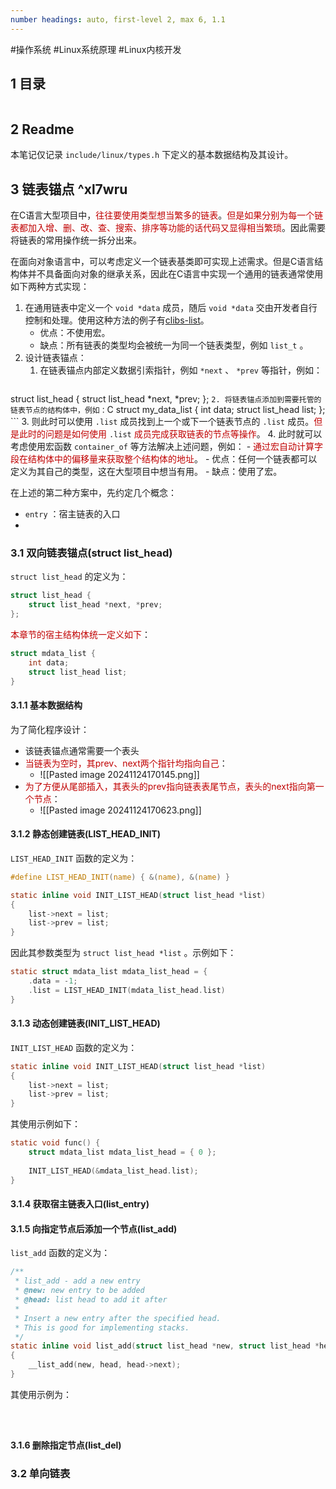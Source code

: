 ```yaml
---
number headings: auto, first-level 2, max 6, 1.1
---
```

#操作系统 #Linux系统原理 #Linux内核开发


## 1 目录

```toc
```

## 2 Readme

本笔记仅记录 `include/linux/types.h` 下定义的基本数据结构及其设计。

## 3 链表锚点 ^xl7wru

在C语言大型项目中，<font color="#c00000">往往要使用类型想当繁多的链表</font>。<font color="#c00000">但是如果分别为每一个链表都加入增、删、改、查、搜索、排序等功能的话代码又显得相当繁琐</font>。因此需要将链表的常用操作统一拆分出来。

在面向对象语言中，可以考虑定义一个链表基类即可实现上述需求。但是C语言结构体并不具备面向对象的继承关系，因此在C语言中实现一个通用的链表通常使用如下两种方式实现：
1. 在通用链表中定义一个 `void *data` 成员，随后 `void *data` 交由开发者自行控制和处理。使用这种方法的例子有[clibs-list](https://github.com/clibs/list)。
	- 优点：不使用宏。
	- 缺点：所有链表的类型均会被统一为同一个链表类型，例如 `list_t` 。
2. 设计链表锚点：
	1. 在链表锚点内部定义数据引索指针，例如 `*next` 、 `*prev` 等指针，例如：
	```C
struct list_head {
	struct list_head *next, *prev;
};
	```
	2. 将链表锚点添加到需要托管的链表节点的结构体中，例如：
	```C
struct my_data_list {
    int data;
    struct list_head list;
};
	```
	3. 则此时可以使用 `.list` 成员找到上一个或下一个链表节点的 `.list` 成员。<font color="#c00000">但是此时的问题是如何使用</font> `.list` <font color="#c00000">成员完成获取链表的节点等操作</font>。
	4. 此时就可以考虑使用宏函数 `container_of` 等方法解决上述问题，例如：
		- <font color="#c00000">通过宏自动计算字段在结构体中的偏移量来获取整个结构体的地址</font>。
	- 优点：任何一个链表都可以定义为其自己的类型，这在大型项目中想当有用。
	- 缺点：使用了宏。

在上述的第二种方案中，先约定几个概念：
- `entry` ：宿主链表的入口
- 

### 3.1 双向链表锚点(struct list_head)

`struct list_head` 的定义为：

```C
struct list_head {
	struct list_head *next, *prev;
};
```

<font color="#c00000">本章节的宿主结构体统一定义如下</font>：

```C
struct mdata_list {
	int data;
	struct list_head list;
}
```

#### 3.1.1 基本数据结构

为了简化程序设计：
- 该链表锚点通常需要一个表头
- <font color="#c00000">当链表为空时，其prev、next两个指针均指向自己</font>：
	- ![[Pasted image 20241124170145.png]]
- <font color="#c00000">为了方便从尾部插入，其表头的prev指向链表表尾节点，表头的next指向第一个节点</font>：
	- ![[Pasted image 20241124170623.png]]

#### 3.1.2 静态创建链表(LIST_HEAD_INIT)

`LIST_HEAD_INIT` 函数的定义为：

```C
#define LIST_HEAD_INIT(name) { &(name), &(name) }

static inline void INIT_LIST_HEAD(struct list_head *list)
{
	list->next = list;
	list->prev = list;
}
```

因此其参数类型为 `struct list_head *list` 。示例如下：

```C
static struct mdata_list mdata_list_head = {
	.data = -1;
	.list = LIST_HEAD_INIT(mdata_list_head.list)
}
```

#### 3.1.3 动态创建链表(INIT_LIST_HEAD)

`INIT_LIST_HEAD` 函数的定义为：

```C
static inline void INIT_LIST_HEAD(struct list_head *list)
{
	list->next = list;
	list->prev = list;
}
```

其使用示例如下：

```C
static void func() {
	struct mdata_list mdata_list_head = { 0 };
	
	INIT_LIST_HEAD(&mdata_list_head.list);
}
```

#### 3.1.4 获取宿主链表入口(list_entry)






#### 3.1.5 向指定节点后添加一个节点(list_add)

`list_add` 函数的定义为：

```C
/**
 * list_add - add a new entry
 * @new: new entry to be added
 * @head: list head to add it after
 *
 * Insert a new entry after the specified head.
 * This is good for implementing stacks.
 */
static inline void list_add(struct list_head *new, struct list_head *head)
{
	__list_add(new, head, head->next);
}
```

其使用示例为：

```C




```



#### 3.1.6 删除指定节点(list_del)






### 3.2 单向链表








